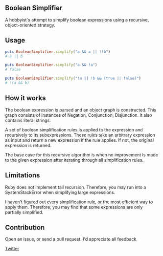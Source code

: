 ## Boolean Simplifier

A hobbyist's attempt to simplify boolean expressions using a recursive, object-oriented strategy.

## Usage

```ruby
puts BooleanSimplifier.simplify("a && a || !!b")
# a || b

puts BooleanSimplifier.simplify("a && !a")
# false

puts BooleanSimplifier.simplify("!a || !b && (true || false)")
# !(a && b)
```

## How it works

The boolean expression is parsed and an object graph is constructed. This graph consists of instances of Negation, Conjunction, Disjunction. It also contains literal strings.

A set of boolean simplification rules is applied to the expression and recursively to its subexpressions. These rules take an arbitrary expression as input and return a new expression if the rule applies. If not, the original expression is returned.

The base case for this recursive algorithm is when no improvement is made to the given expression after iterating through all simplification rules.

## Limitations

Ruby does not implement tail recursion. Therefore, you may run into a SystemStackError when simplifying large expressions.

I haven't figured out every simplification rule, or the most efficient way to apply them. Therefore, you may find that some expressions are only partially simplified.

## Contribution

Open an issue, or send a pull request. I'd appreciate all feedback.

[Twitter](https://twitter.com/cpatuzzo)
